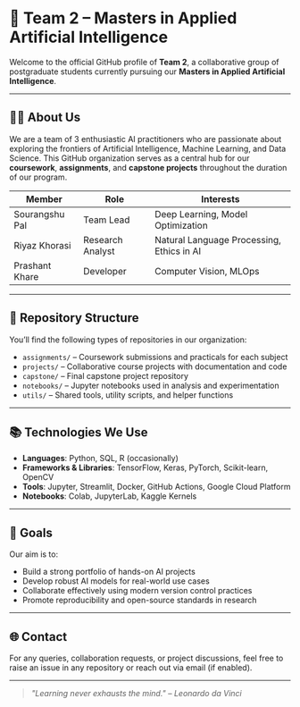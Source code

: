 # 👥 Team 2 – Masters in Applied Artificial Intelligence

Welcome to the official GitHub profile of **Team 2**, a collaborative group of postgraduate students currently pursuing our **Masters in Applied Artificial Intelligence**.

---

## 👩‍🎓 About Us

We are a team of 3 enthusiastic AI practitioners who are passionate about exploring the frontiers of Artificial Intelligence, Machine Learning, and Data Science. This GitHub organization serves as a central hub for our **coursework**, **assignments**, and **capstone projects** throughout the duration of our program.

| Member | Role | Interests |
|--------|------|-----------|
| Sourangshu Pal | Team Lead | Deep Learning, Model Optimization |
| Riyaz Khorasi | Research Analyst | Natural Language Processing, Ethics in AI |
| Prashant Khare | Developer | Computer Vision, MLOps |

---

## 📁 Repository Structure

You’ll find the following types of repositories in our organization:

- `assignments/` – Coursework submissions and practicals for each subject
- `projects/` – Collaborative course projects with documentation and code
- `capstone/` – Final capstone project repository
- `notebooks/` – Jupyter notebooks used in analysis and experimentation
- `utils/` – Shared tools, utility scripts, and helper functions

---

## 📚 Technologies We Use

- **Languages**: Python, SQL, R (occasionally)
- **Frameworks & Libraries**: TensorFlow, Keras, PyTorch, Scikit-learn, OpenCV
- **Tools**: Jupyter, Streamlit, Docker, GitHub Actions, Google Cloud Platform
- **Notebooks**: Colab, JupyterLab, Kaggle Kernels

---

## 🎯 Goals

Our aim is to:
- Build a strong portfolio of hands-on AI projects
- Develop robust AI models for real-world use cases
- Collaborate effectively using modern version control practices
- Promote reproducibility and open-source standards in research

---

## 🌐 Contact

For any queries, collaboration requests, or project discussions, feel free to raise an issue in any repository or reach out via email (if enabled).

---

> _"Learning never exhausts the mind." – Leonardo da Vinci_
